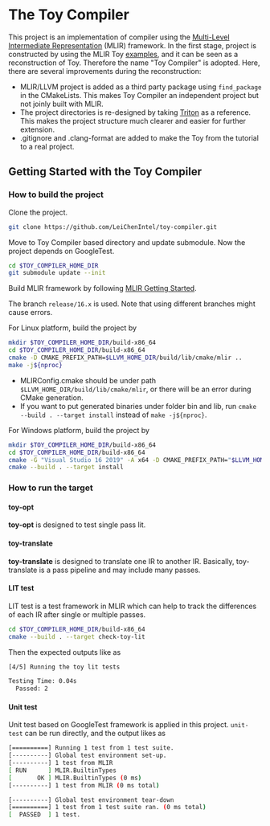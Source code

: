 # The Toy Compiler

This project is an implementation of compiler using
the [Multi-Level Intermediate Representation](https://mlir.llvm.org/) (MLIR)
framework. In the first stage, project is constructed by using the MLIR
Toy [examples](https://github.com/llvm/llvm-project/tree/main/mlir/docs/Tutorials/Toy), and it can be seen as a
reconstruction of Toy. Therefore the name "Toy Compiler" is adopted. Here, there are several improvements during the
reconstruction:

* MLIR/LLVM project is added as a third party package using `find_package` in the CMakeLists. This makes Toy
  Compiler an independent project but not joinly built with MLIR.
* The project directories is re-designed by taking [Triton](https://github.com/openai/triton) as a reference. This makes
  the project structure much clearer and easier for further extension.
* .gitignore and .clang-format are added to make the Toy from the tutorial to a real project.

## Getting Started with the Toy Compiler

### How to build the project

Clone the project.

```bash
git clone https://github.com/LeiChenIntel/toy-compiler.git
```

Move to Toy Compiler based directory and update submodule. Now the project depends on GoogleTest.

```bash
cd $TOY_COMPILER_HOME_DIR
git submodule update --init
```

Build MLIR framework by following [MLIR Getting Started](https://mlir.llvm.org/getting_started/).

The branch `release/16.x` is used. Note that using different branches might cause errors.

For Linux platform, build the project by

```bash
mkdir $TOY_COMPILER_HOME_DIR/build-x86_64
cd $TOY_COMPILER_HOME_DIR/build-x86_64
cmake -D CMAKE_PREFIX_PATH=$LLVM_HOME_DIR/build/lib/cmake/mlir ..
make -j${nproc}
```

* MLIRConfig.cmake should be under path `$LLVM_HOME_DIR/build/lib/cmake/mlir`, or there will be an error during CMake
  generation.
* If you want to put generated binaries under folder bin and lib, run `cmake --build . --target install` instead
  of `make -j${nproc}`.

For Windows platform, build the project by

```bash
mkdir $TOY_COMPILER_HOME_DIR/build-x86_64
cd $TOY_COMPILER_HOME_DIR/build-x86_64
cmake -G "Visual Studio 16 2019" -A x64 -D CMAKE_PREFIX_PATH="$LLVM_HOME_DIR/build/lib/cmake/mlir" -D CMAKE_BUILD_TYPE=Release ..
cmake --build . --target install
```

### How to run the target

#### toy-opt

**toy-opt** is designed to test single pass lit.

#### toy-translate

**toy-translate** is designed to translate one IR to another IR. Basically, toy-translate is a pass pipeline and may
include many passes.

#### LIT test

LIT test is a test framework in MLIR which can help to track the differences of each IR after single or multiple passes.

```bash
cd $TOY_COMPILER_HOME_DIR/build-x86_64
cmake --build . --target check-toy-lit
```

Then the expected outputs like as

```bash
[4/5] Running the toy lit tests

Testing Time: 0.04s
  Passed: 2
```

#### Unit test

Unit test based on GoogleTest framework is applied in this project. `unit-test` can be run directly, and the output
likes as

```bash
[==========] Running 1 test from 1 test suite.
[----------] Global test environment set-up.
[----------] 1 test from MLIR
[ RUN      ] MLIR.BuiltinTypes
[       OK ] MLIR.BuiltinTypes (0 ms)
[----------] 1 test from MLIR (0 ms total)

[----------] Global test environment tear-down
[==========] 1 test from 1 test suite ran. (0 ms total)
[  PASSED  ] 1 test.
```
